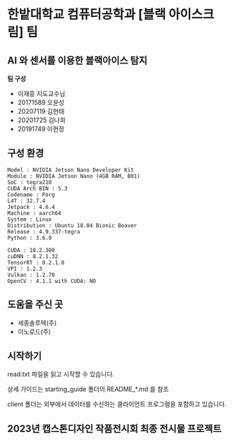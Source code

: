 # 한밭대학교 컴퓨터공학과 [블랙 아이스크림] 팀

## AI 와 센서를 이용한 블랙아이스 탐지 ## 

**팀 구성**
- 이재흥 지도교수님
- 20171589 오윤성
- 20207119 김현태
- 20201725 김나희
- 20191749 이현정

## 구성 환경
    Model : NVIDIA Jetson Nano Developer Kit
    Module : NVIDIA Jetson Nano (4GB RAM, B01)
    SoC : tegra210
    CUDA Arch BIN : 5.3
    Codename : Porg
    L4T : 32.7.4
    Jetpack : 4.6.4
    Machine : aarch64
    System : Linux
    Distribution : Ubuntu 18.04 Bionic Beaver
    Release : 4.9.337-tegra
    Python : 3.6.9

    CUDA : 10.2.300
    cuDNN : 8.2.1.32
    TensorRT : 8.2.1.8
    VPI : 1.2.3
    Vulkan : 1.2.70
    OpenCV : 4.1.1 with CUDA: NO


## 도움을 주신 곳
  - 세종솔루텍(주)
  - 이노로드(주)



## 시작하기 ##
read.txt 파일을 읽고 시작할 수 있습니다.

상세 가이드는 starting_guide 폴더의 README_*.md 를 참조

client 폴더는 외부에서 데이터를 수신하는 클라이언트 프로그램을 포함하고 있습니다.


## 2023년 캡스톤디자인 작품전시회 최종 전시물 프로젝트